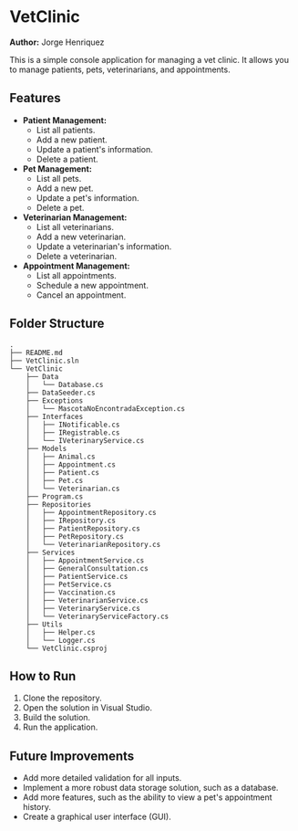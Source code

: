 
# VetClinic

**Author:** Jorge Henriquez

This is a simple console application for managing a vet clinic. It allows you to manage patients, pets, veterinarians, and appointments.

## Features

*   **Patient Management:**
    *   List all patients.
    *   Add a new patient.
    *   Update a patient's information.
    *   Delete a patient.
*   **Pet Management:**
    *   List all pets.
    *   Add a new pet.
    *   Update a pet's information.
    *   Delete a pet.
*   **Veterinarian Management:**
    *   List all veterinarians.
    *   Add a new veterinarian.
    *   Update a veterinarian's information.
    *   Delete a veterinarian.
*   **Appointment Management:**
    *   List all appointments.
    *   Schedule a new appointment.
    *   Cancel an appointment.

## Folder Structure

```
.
├── README.md
├── VetClinic.sln
└── VetClinic
    ├── Data
    │   └── Database.cs
    ├── DataSeeder.cs
    ├── Exceptions
    │   └── MascotaNoEncontradaException.cs
    ├── Interfaces
    │   ├── INotificable.cs
    │   ├── IRegistrable.cs
    │   └── IVeterinaryService.cs
    ├── Models
    │   ├── Animal.cs
    │   ├── Appointment.cs
    │   ├── Patient.cs
    │   ├── Pet.cs
    │   └── Veterinarian.cs
    ├── Program.cs
    ├── Repositories
    │   ├── AppointmentRepository.cs
    │   ├── IRepository.cs
    │   ├── PatientRepository.cs
    │   ├── PetRepository.cs
    │   └── VeterinarianRepository.cs
    ├── Services
    │   ├── AppointmentService.cs
    │   ├── GeneralConsultation.cs
    │   ├── PatientService.cs
    │   ├── PetService.cs
    │   ├── Vaccination.cs
    │   ├── VeterinarianService.cs
    │   ├── VeterinaryService.cs
    │   └── VeterinaryServiceFactory.cs
    ├── Utils
    │   ├── Helper.cs
    │   └── Logger.cs
    └── VetClinic.csproj
```

## How to Run

1.  Clone the repository.
2.  Open the solution in Visual Studio.
3.  Build the solution.
4.  Run the application.

## Future Improvements

*   Add more detailed validation for all inputs.
*   Implement a more robust data storage solution, such as a database.
*   Add more features, such as the ability to view a pet's appointment history.
*   Create a graphical user interface (GUI).
